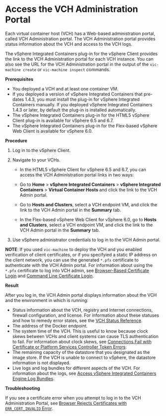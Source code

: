 # Access the VCH Administration Portal #

Each virtual container host (VCH) has a Web-based administration portal, called VCH Administration portal. The VCH Administration portal provides status information about the VCH and access to the VCH logs.

The vSphere Integrated Containers plug-in for the vSphere Client provides the link to the VCH Administration portal for each VCH instance. You can also see the URL for the VCH Administration portal in the output of the `vic-machine create` or `vic-machine inspect` commands.

**Prerequisites**

- You deployed a VCH and at least one container VM.
- If you deployed a version of vSphere Integrated Containers that pre-dates 1.4.3, you must install the plug-in for vSphere Integrated Containers manually. If you deployed vSphere Integrated Containers 1.4.3 or later, by default the plug-in is installed automatically.
- The vSphere Integrated Containers plug-in for the HTML5 vSphere Client plug-in is available for vSphere 6.5 and 6.7.
- The vSphere Integrated Containers plug-in for the Flex-based vSphere Web Client is available for vSphere 6.0.

**Procedure**

1. Log in to the vSphere Client.
2. Navigate to your VCHs. 

    - In the HTML5 vSphere Client for vSphere 6.5 and 6.7, you can access the VCH Administration portal links in two ways:
     - Go to **Home** > **vSphere Integrated Containers** > **vSphere Integrated Containers** > **Virtual Container Hosts** and click the link to the VCH Admin portal. 
     - Go to **Hosts and Clusters**, select a VCH endpoint VM, and click the link to the VCH Admin portal in the **Summary** tab.
  
    - In the Flex-based vSphere Web Client for vSphere 6.0, go to **Hosts and Clusters**, select a VCH endpoint VM, and click the link to the VCH Admin portal in the **Summary** tab. 
  
3. Use vSphere administrator credentials to log in to the VCH Admin portal.

**NOTE**: If you used `vic-machine` to deploy the VCH and you enabled verification of client certificates, or if you specifyied a static IP address on the client network, you can use the generated `*.pfx` certificate to authenticate with the VCH Admin portal. For information about using the `*.pfx` certificate to log into VCH admin, see [Browser-Based Certificate Login](browser_login.md) and [Command Line Certificate Login](cmdline_login.md).

**Result**

After you log in, the VCH Admin portal displays information about the VCH and the environment in which is running:

- Status information about the VCH, registry and Internet connections,  firewall configuration, and license. For information about these statuses and how to remedy error states, see the [VCH Status Reference](vicadmin_status_ref.md).
- The address of the Docker endpoint.
- The system time of the VCH. This is useful to know because clock skews between VCHs and client systems can cause TLS authentication to fail. For information about clock skews, see [Connections Fail with Certificate or Platform Services Controller Token Errors](ts_clock_skew.md). 
- The remaining capacity of the datastore that you designated as the image store. If the VCH is unable to connect to vSphere, the datastore information is not displayed.
- Live logs and log bundles for different aspects of the VCH. For information about the logs, see [Access vSphere Integrated Containers Engine Log Bundles](log_bundles.md).

**Troubleshooting**

If you see a certificate error when you attempt to log in to the VCH Administration Portal, see [Browser Rejects Certificates with `ERR_CERT_INVALID` Error](ts_cert_error.md).
